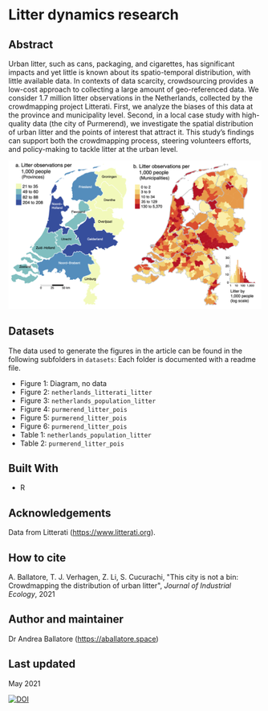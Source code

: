 # Litter dynamics research

## Abstract

Urban litter, such as cans, packaging, and cigarettes, has significant impacts and yet little is known about its spatio-temporal distribution, with little available data. In contexts of data scarcity, crowdsourcing provides a low-cost approach to collecting a large amount of geo-referenced data. We consider 1.7 million litter observations in the Netherlands, collected by the crowdmapping project Litterati. First, we analyze the biases of this data at the province and municipality level. Second, in a local case study with high-quality data (the city of Purmerend), we investigate the spatial distribution of urban litter and the points of interest that attract it. This study’s findings can support both the crowdmapping process, steering volunteers efforts, and policy-making to tackle litter at the urban level.

![Distribution of Litterati observations in the Netherlands](https://github.com/andrea-ballatore/litter-dynamics/blob/master/figures/3%20litter_vs_pop_gementee_map-v3.png) 

## Datasets

The data used to generate the figures in the article can be found in the following subfolders in `datasets`:
Each folder is documented with a readme file.

- Figure 1: Diagram, no data
- Figure 2: `netherlands_litterati_litter`
- Figure 3: `netherlands_population_litter`
- Figure 4: `purmerend_litter_pois`
- Figure 5: `purmerend_litter_pois`
- Figure 6: `purmerend_litter_pois`
- Table 1: `netherlands_population_litter`
- Table 2: `purmerend_litter_pois`

## Built With

* R

## Acknowledgements

Data from Litterati (https://www.litterati.org).

## How to cite

A. Ballatore, T. J. Verhagen, Z. Li, S. Cucurachi, "This city is not a bin: Crowdmapping the distribution of urban litter", _Journal of Industrial Ecology_, 2021

## Author and maintainer

Dr Andrea Ballatore (https://aballatore.space)

## Last updated

May 2021

[![DOI](https://zenodo.org/badge/275195604.svg)](https://zenodo.org/badge/latestdoi/275195604)
